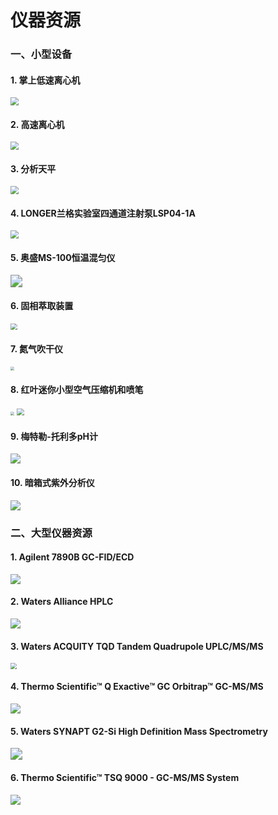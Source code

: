 # 仪器资源

### 一、小型设备

#### **1. 掌上低速离心机**

<img src="../image/minicentrifugator.jpg" style="zoom:80%;align='left'">



#### **2. 高速离心机**

<img src="../image/centrifugator.jpg" style="zoom:80%;align='left'" >



#### **3. 分析天平**

<img src="../image/balance.jpg" style="zoom:80%;align='left'">



#### **4. LONGER兰格实验室四通道注射泵LSP04-1A**

<img src="../image/Longer LSP04-1A.jpg" style="zoom:80%;align='left'">

#### **5. 奥盛MS-100恒温混匀仪**

<img src="../image/MS-100.jpg" style="zoom:120%;align='left'">

#### **6. 固相萃取装置**

<img src="../image/SPE.jpg" style="zoom:67%;align='left'">

#### **7. 氮气吹干仪**

<img src="../image/N2.png" style="zoom:40%;align='left'">

#### **8. 红叶迷你小型空气压缩机和喷笔**

<img src="../image/Taiwan leaves.jpg" style="zoom:40%;align='left'">

<img src="../image/aribrush.jpg" style="zoom:70%;align='left'">

#### **9. 梅特勒-托利多pH计**

<img src="../image/pH.jpg" style="zoom:100%;align='left'">

#### **10. 暗箱式紫外分析仪**

<img src="../image/UV.jpg" style="zoom:100%;align='left'">



### 二、大型仪器资源

#### **1. Agilent 7890B GC-FID/ECD**

<img src="../image/7890b_7693_730x730_lg_11040.png" style="zoom:100%;align='left'">

#### **2. Waters Alliance HPLC**

<img src="../image/Alliance-PLUS-HPLC-with-RI-PDA-ELSD-Detectors.jpg" style="zoom:100%;align='left'">

#### **3. Waters ACQUITY TQD Tandem Quadrupole UPLC/MS/MS**

<img src="../image/Xevo_TQ-S_MS_with_Acquity_UHPLC_LCMSMS.jpg" style="zoom:60%;align='left'">

#### **4. Thermo Scientific™ Q Exactive™ GC Orbitrap™ GC-MS/MS**

<img src="../image/QExactive-GCMSMS-Orbitrap-with-Autosampler-frontangle-1335x1183.webp" style="zoom:100%;align='left'">

#### **5. Waters SYNAPT G2-Si High Definition Mass Spectrometry**

<img src="../image/overview_synaptg2hdms.jpg" style="zoom:120%;align='left'">

#### **6. Thermo Scientific™ TSQ 9000 - GC-MS/MS System**

<img src="../image/tsq-9000-trace-1300-as-1310-right-1300x1300.jpg-650.webp" style="zoom:100%;align='left'">